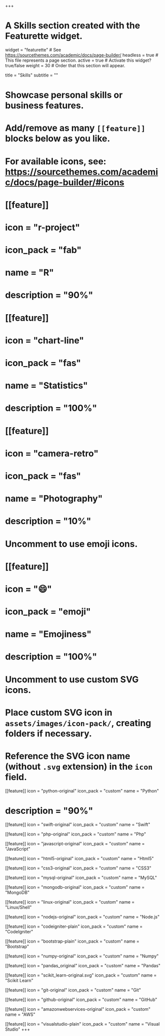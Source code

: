 +++
# A Skills section created with the Featurette widget.
widget = "featurette"  # See https://sourcethemes.com/academic/docs/page-builder/
headless = true  # This file represents a page section.
active = true  # Activate this widget? true/false
weight = 30  # Order that this section will appear.

title = "Skills"
subtitle = ""

# Showcase personal skills or business features.
# 
# Add/remove as many `[[feature]]` blocks below as you like.
# 
# For available icons, see: https://sourcethemes.com/academic/docs/page-builder/#icons

# [[feature]]
#  icon = "r-project"
#  icon_pack = "fab"
#  name = "R"
#  description = "90%"
  
# [[feature]]
#  icon = "chart-line"
#  icon_pack = "fas"
#  name = "Statistics"
#  description = "100%"  
  
# [[feature]]
#  icon = "camera-retro"
#  icon_pack = "fas"
#  name = "Photography"
#  description = "10%"

# Uncomment to use emoji icons.
# [[feature]]
#  icon = ":smile:"
#  icon_pack = "emoji"
#  name = "Emojiness"
#  description = "100%"  

# Uncomment to use custom SVG icons.
# Place custom SVG icon in `assets/images/icon-pack/`, creating folders if necessary.
# Reference the SVG icon name (without `.svg` extension) in the `icon` field.
 [[feature]]
  icon = "python-original"
  icon_pack = "custom"
  name = "Python"
#  description = "90%"

 [[feature]]
  icon = "swift-original"
  icon_pack = "custom"
  name = "Swift"

 [[feature]]
  icon = "php-original"
  icon_pack = "custom"
  name = "Php"

  [[feature]]
  icon = "javascript-original"
  icon_pack = "custom"
  name = "JavaScript"

 [[feature]]
  icon = "html5-original"
  icon_pack = "custom"
  name = "Html5"

  [[feature]]
  icon = "css3-original"
  icon_pack = "custom"
  name = "CSS3"

 [[feature]]
  icon = "mysql-original"
  icon_pack = "custom"
  name = "MySQL"

 [[feature]]
  icon = "mongodb-original"
  icon_pack = "custom"
  name = "MongoDB"

 [[feature]]
  icon = "linux-original"
  icon_pack = "custom"
  name = "Linux/Shell"

 [[feature]]
  icon = "nodejs-original"
  icon_pack = "custom"
  name = "Node.js"

 [[feature]]
  icon = "codeigniter-plain"
  icon_pack = "custom"
  name = "CodeIgniter"

 [[feature]]
  icon = "bootstrap-plain"
  icon_pack = "custom"
  name = "Bootstrap"

 [[feature]]
  icon = "numpy-original"
  icon_pack = "custom"
  name = "Numpy"

 [[feature]]
  icon = "pandas_original"
  icon_pack = "custom"
  name = "Pandas"

 [[feature]]
  icon = "scikit_learn-original.svg"
  icon_pack = "custom"
  name = "Scikit Learn"

 [[feature]]
  icon = "git-original"
  icon_pack = "custom"
  name = "Git"

 [[feature]]
  icon = "github-original"
  icon_pack = "custom"
  name = "GitHub"

 [[feature]]
  icon = "amazonwebservices-original"
  icon_pack = "custom"
  name = "AWS"

 [[feature]]
  icon = "visualstudio-plain"
  icon_pack = "custom"
  name = "Visual Studio"
+++

